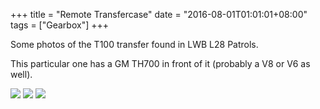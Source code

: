 +++
title = "Remote Transfercase"
date = "2016-08-01T01:01:01+08:00"
tags = ["Gearbox"]
+++

Some photos of the T100 transfer found in LWB L28 Patrols.

This particular one has a GM TH700 in front of it (probably a V8 or V6 as well).

[![][Image: 1]][Image: 1]
[![][Image: 2]][Image: 2]
[![][Image: 3]][Image: 3]

[Image: 1]: /wiki/gearbox/remote-transfercase/remote-transfer-chassis.jpg
[Image: 2]: /wiki/gearbox/remote-transfercase/remote-transfer-close.jpg
[Image: 3]: /wiki/gearbox/remote-transfercase/remote-transfer-bracket.jpg
